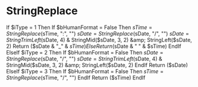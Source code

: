 # StringReplace
 If $iType = 1 Then         If $bHumanFormat = False Then             $sTime = StringReplace($sTime, ":", "")             $sDate = StringReplace($sDate, "/", "")             $sDate = StringTrimLeft($sDate, 4) &amp; StringMid($sDate, 3, 2) &amp; StringLeft($sDate, 2)             Return ($sDate &amp; "_" &amp; $sTime)         Else             Return ($sDate &amp; " " &amp; $sTime)         EndIf     ElseIf $iType = 2 Then         If $bHumanFormat = False Then             $sDate = StringReplace($sDate, "/", "")             $sDate = StringTrimLeft($sDate, 4) &amp; StringMid($sDate, 3, 2) &amp; StringLeft($sDate, 2)         EndIf         Return ($sDate)     ElseIf $iType = 3 Then         If $bHumanFormat = False Then             $sTime = StringReplace($sTime, "/", "")         EndIf         Return ($sTime)     EndIf
